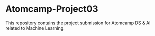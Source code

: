 # Atomcamp-Project03
This repository contains the project submission for Atomcamp DS &amp; AI related to Machine Learning. 

